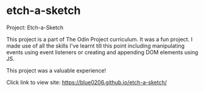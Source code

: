 # etch-a-sketch
Project: Etch-a-Sketch

This project is a part of The Odin Project curriculum.
It was a fun project. I made use of all the skills I've learnt till this point
including manipulating events using event listeners or creating and appending
DOM elements using JS.

This project was a valuable experience!

Click link to view site: https://blue0206.github.io/etch-a-sketch/
